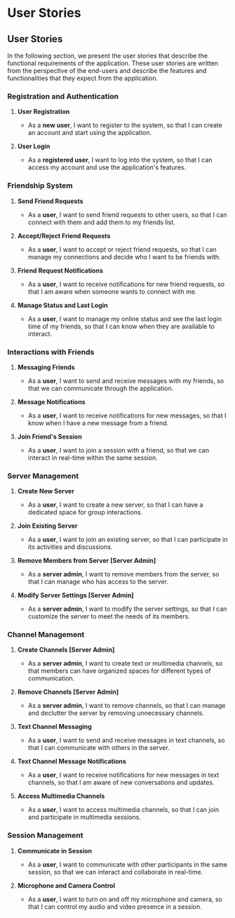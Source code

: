 # User Stories

## User Stories

In the following section, we present the user stories that describe the functional requirements of the application. These user stories are written from the perspective of the end-users and describe the features and functionalities that they expect from the application.

### Registration and Authentication

1. **User Registration**
    - As a **new user**, I want to register to the system, so that I can create an account and start using the application.

2. **User Login**
    - As a **registered user**, I want to log into the system, so that I can access my account and use the application's features.

### Friendship System

1. **Send Friend Requests**
    - As a **user**, I want to send friend requests to other users, so that I can connect with them and add them to my friends list.

2. **Accept/Reject Friend Requests**
    - As a **user**, I want to accept or reject friend requests, so that I can manage my connections and decide who I want to be friends with.

3. **Friend Request Notifications**
    - As a **user**, I want to receive notifications for new friend requests, so that I am aware when someone wants to connect with me.

4. **Manage Status and Last Login**
    - As a **user**, I want to manage my online status and see the last login time of my friends, so that I can know when they are available to interact.

### Interactions with Friends

1. **Messaging Friends**
    - As a **user**, I want to send and receive messages with my friends, so that we can communicate through the application.

2. **Message Notifications**
    - As a **user**, I want to receive notifications for new messages, so that I know when I have a new message from a friend.

3. **Join Friend's Session**
    - As a **user**, I want to join a session with a friend, so that we can interact in real-time within the same session.

### Server Management

1. **Create New Server**
    - As a **user**, I want to create a new server, so that I can have a dedicated space for group interactions.

2. **Join Existing Server**
    - As a **user**, I want to join an existing server, so that I can participate in its activities and discussions.

3. **Remove Members from Server [Server Admin]**
    - As a **server admin**, I want to remove members from the server, so that I can manage who has access to the server.

4. **Modify Server Settings [Server Admin]**
    - As a **server admin**, I want to modify the server settings, so that I can customize the server to meet the needs of its members.

### Channel Management

1. **Create Channels [Server Admin]**
    - As a **server admin**, I want to create text or multimedia channels, so that members can have organized spaces for different types of communication.

2. **Remove Channels [Server Admin]**
    - As a **server admin**, I want to remove channels, so that I can manage and declutter the server by removing unnecessary channels.

3. **Text Channel Messaging**
    - As a **user**, I want to send and receive messages in text channels, so that I can communicate with others in the server.

4. **Text Channel Message Notifications**
    - As a **user**, I want to receive notifications for new messages in text channels, so that I am aware of new conversations and updates.

5. **Access Multimedia Channels**
    - As a **user**, I want to access multimedia channels, so that I can join and participate in multimedia sessions.

### Session Management

1. **Communicate in Session**
    - As a **user**, I want to communicate with other participants in the same session, so that we can interact and collaborate in real-time.

2. **Microphone and Camera Control**
    - As a **user**, I want to turn on and off my microphone and camera, so that I can control my audio and video presence in a session.

